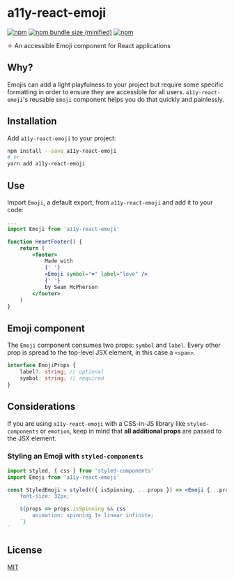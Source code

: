 # a11y-react-emoji

[![npm](https://img.shields.io/npm/v/a11y-react-emoji.svg)](https://npmjs.com/package/a11y-react-emoji) [![npm bundle size (minified)](https://img.shields.io/bundlephobia/min/a11y-react-emoji.svg)](https://npmjs.com/package/a11y-react-emoji) [![npm](https://img.shields.io/npm/dt/a11y-react-emoji.svg)](https://npmjs.com/package/a11y-react-emoji)

⚛️ An accessible Emoji component for React applications

## Why?
Emojis can add a light playfulness to your project but require some specific formatting in order to ensure they are accessible for all users. `a11y-react-emoji`'s reusable `Emoji` component helps you do that quickly and painlessly.

## Installation
Add `a11y-react-emoji` to your project:

```sh
npm install --save a11y-react-emoji
# or
yarn add a11y-react-emoji
```

## Use
Import `Emoji`, a default export, from `a11y-react-emoji` and add it to your code:

```jsx
...
import Emoji from 'a11y-react-emoji'

function HeartFooter() {
    return (
        <footer>
            Made with
            {' '}
            <Emoji symbol="❤️" label="love" />
            {' '}
            by Sean McPherson
        </footer>
    )
}
```

## Emoji component
The `Emoji` component consumes two props: `symbol` and `label`. Every other prop is spread to the top-level JSX element, in this case a `<span>`.

```ts
interface EmojiProps {
    label?: string; // optional
    symbol: string; // required
}
```

## Considerations
If you are using `a11y-react-emoji` with a CSS-in-JS library like `styled-components` or `emotion`, keep in mind that **all additional props** are passed to the JSX element.

### Styling an Emoji with `styled-components`

```jsx
import styled, { css } from 'styled-components'
import Emoji from 'a11y-react-emoji'

const StyledEmoji = styled(({ isSpinning, ...props }) => <Emoji {...props} />)`
    font-size: 32px;

    ${props => props.isSpinning && css`
        animation: spinning 1s linear infinite;
    `}
`
```

## License

[MIT](/LICENSE)